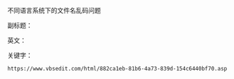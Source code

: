 不同语言系统下的文件名乱码问题

副标题：

英文：

关键字：







```
https://www.vbsedit.com/html/882ca1eb-81b6-4a73-839d-154c6440bf70.asp
```





